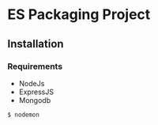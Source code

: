# ES Packaging Project

## Installation
### Requirements
* NodeJs
* ExpressJS
* Mongodb

`$ nodemon`

